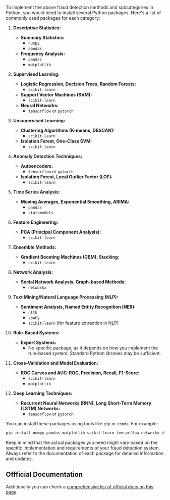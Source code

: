 To implement the above fraud detection methods and subcategories in Python, you would need to install several Python packages. Here's a list of commonly used packages for each category:

1. **Descriptive Statistics:**
   - **Summary Statistics:**
     - `numpy`
     - `pandas`
   - **Frequency Analysis:**
     - `pandas`
     - `matplotlib`

2. **Supervised Learning:**
   - **Logistic Regression, Decision Trees, Random Forests:**
     - `scikit-learn`
   - **Support Vector Machines (SVM):**
     - `scikit-learn`
   - **Neural Networks:**
     - `tensorflow` or `pytorch`

3. **Unsupervised Learning:**
   - **Clustering Algorithms (K-means, DBSCAN):**
     - `scikit-learn`
   - **Isolation Forest, One-Class SVM:**
     - `scikit-learn`

4. **Anomaly Detection Techniques:**
   - **Autoencoders:**
     - `tensorflow` or `pytorch`
   - **Isolation Forest, Local Outlier Factor (LOF):**
     - `scikit-learn`

5. **Time Series Analysis:**
   - **Moving Averages, Exponential Smoothing, ARIMA:**
     - `pandas`
     - `statsmodels`

6. **Feature Engineering:**
   - **PCA (Principal Component Analysis):**
     - `scikit-learn`

7. **Ensemble Methods:**
   - **Gradient Boosting Machines (GBM), Stacking:**
     - `scikit-learn`

8. **Network Analysis:**
   - **Social Network Analysis, Graph-based Methods:**
     - `networkx`

9. **Text Mining/Natural Language Processing (NLP):**
   - **Sentiment Analysis, Named Entity Recognition (NER):**
     - `nltk`
     - `spaCy`
     - `scikit-learn` (for feature extraction in NLP)

10. **Rule-Based Systems:**
    - **Expert Systems:**
      - No specific package, as it depends on how you implement the rule-based system. Standard Python libraries may be sufficient.

11. **Cross-Validation and Model Evaluation:**
    - **ROC Curves and AUC-ROC, Precision, Recall, F1-Score:**
      - `scikit-learn`
      - `matplotlib`

12. **Deep Learning Techniques:**
    - **Recurrent Neural Networks (RNN), Long Short-Term Memory (LSTM) Networks:**
      - `tensorflow` or `pytorch`

You can install these packages using tools like `pip` or `conda`. For example:

```bash
pip install numpy pandas matplotlib scikit-learn tensorflow networkx nltk statsmodels
```

Keep in mind that the actual packages you need might vary based on the specific implementation and requirements of your fraud detection system. Always refer to the documentation of each package for detailed information and updates.


## **Offficial Documentation**

Additionally you can check a [comprehensive list of official docs on this page]( official_packages_links.md)

